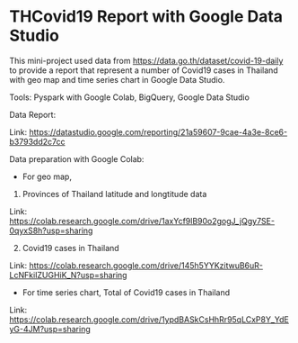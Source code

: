 # THCovid19 Report with Google Data Studio

This mini-project used data from https://data.go.th/dataset/covid-19-daily to provide a report that represent a number of Covid19 cases in Thailand with geo map and time series chart in Google Data Studio.

Tools: Pyspark with Google Colab, BigQuery, Google Data Studio

Data Report:

Link: https://datastudio.google.com/reporting/21a59607-9cae-4a3e-8ce6-b3793dd2c7cc

Data preparation with Google Colab:
- For geo map,
1. Provinces of Thailand latitude and longtitude data

Link: https://colab.research.google.com/drive/1axYcf9lB90o2gogJ_jQgy7SE-0qyxS8h?usp=sharing

2. Covid19 cases in Thailand

Link: https://colab.research.google.com/drive/145h5YYKzitwuB6uR-LcNFkiIZUGHiK_N?usp=sharing

- For time series chart,
Total of Covid19 cases in Thailand

Link: https://colab.research.google.com/drive/1ypdBASkCsHhRr95qLCxP8Y_YdEyG-4JM?usp=sharing








